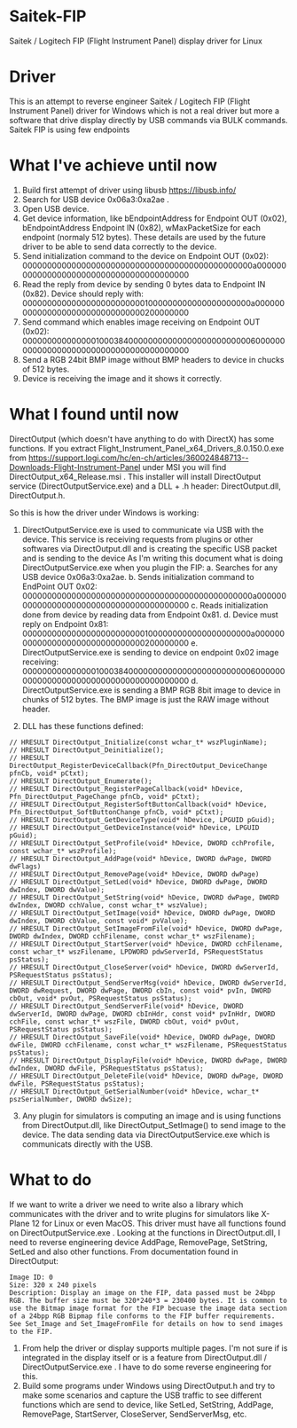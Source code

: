 # Saitek-FIP
Saitek / Logitech FIP (Flight Instrument Panel) display driver for Linux

# Driver
This is an attempt to reverse engineer Saitek / Logitech FIP (Flight Instrument Panel) driver for Windows which is not a real driver but more a software that drive display directly by USB commands via BULK commands.
Saitek FIP is using few endpoints

# What I've achieve until now
1. Build first attempt of driver using libusb https://libusb.info/
2. Search for USB device 0x06a3:0xa2ae .
3. Open USB device.
4. Get device information, like bEndpointAddress for Endpoint OUT (0x02), bEndpointAddress Endpoint IN (0x82), wMaxPacketSize for each endpoint (normaly 512 bytes).
These details are used by the future driver to be able to send data correctly to the device.
5. Send initialization command to the device on Endpoint OUT (0x02): 00000000000000000000000000000000000000000000000a0000000000000000000000000000000000000000
6. Read the reply from device by sending 0 bytes data to Endpoint IN (0x82). Device should reply with: 00000000000000000000000001000000000000000000000a0000000000000000000000000000000200000000
7. Send command which enables image receiving on Endpoint OUT (0x02): 0000000000000001000384000000000000000000000000060000000000000000000000000000000000000000
8. Send a RGB 24bit BMP image without BMP headers to device in chucks of 512 bytes.
9. Device is receiving the image and it shows it correctly.

# What I found until now
DirectOutput (which doesn't have anything to do with DirectX) has some functions. 
If you extract Flight_Instrument_Panel_x64_Drivers_8.0.150.0.exe from https://support.logi.com/hc/en-ch/articles/360024848713--Downloads-Flight-Instrument-Panel under MSI you will find DirectOutput_x64_Release.msi . 
This installer will install DirectOutput service (DirectOutputService.exe) and a DLL + .h header: DirectOutput.dll, DirectOutput.h.

So this is how the driver under Windows is working:
1. DirectOutputService.exe is used to communicate via USB with the device.
This service is receiving requests from plugins or other softwares via DirectOutput.dll and is creating the specific USB packet and is sending to the device
As I'm writing this document what is doing DirectOutputService.exe when you plugin the FIP:
  a. Searches for any USB device 0x06a3:0xa2ae.
  b. Sends initialization command to EndPoint OUT 0x02: 00000000000000000000000000000000000000000000000a0000000000000000000000000000000000000000
  c. Reads initialization done from device by reading data from Endpoint 0x81.
  d. Device must reply on Endpoint 0x81: 00000000000000000000000001000000000000000000000a0000000000000000000000000000000200000000
  e. DirectOutputService.exe is sending to device on endpoint 0x02 image receiving: 0000000000000001000384000000000000000000000000060000000000000000000000000000000000000000
  d. DirectOutputService.exe is sending a BMP RGB 8bit image to device in chunks of 512 bytes. The BMP image is just the RAW image without header.

3. DLL has these functions defined:
```
// HRESULT DirectOutput_Initialize(const wchar_t* wszPluginName);
// HRESULT DirectOutput_Deinitialize();
// HRESULT DirectOutput_RegisterDeviceCallback(Pfn_DirectOutput_DeviceChange pfnCb, void* pCtxt);
// HRESULT DirectOutput_Enumerate();
// HRESULT DirectOutput_RegisterPageCallback(void* hDevice, Pfn_DirectOutput_PageChange pfnCb, void* pCtxt);
// HRESULT DirectOutput_RegisterSoftButtonCallback(void* hDevice, Pfn_DirectOutput_SoftButtonChange pfnCb, void* pCtxt);
// HRESULT DirectOutput_GetDeviceType(void* hDevice, LPGUID pGuid);
// HRESULT DirectOutput_GetDeviceInstance(void* hDevice, LPGUID pGuid);
// HRESULT DirectOutput_SetProfile(void* hDevice, DWORD cchProfile, const wchar_t* wszProfile);
// HRESULT DirectOutput_AddPage(void* hDevice, DWORD dwPage, DWORD dwFlags)
// HRESULT DirectOutput_RemovePage(void* hDevice, DWORD dwPage)
// HRESULT DirectOutput_SetLed(void* hDevice, DWORD dwPage, DWORD dwIndex, DWORD dwValue);
// HRESULT DirectOutput_SetString(void* hDevice, DWORD dwPage, DWORD dwIndex, DWORD cchValue, const wchar_t* wszValue);
// HRESULT DirectOutput_SetImage(void* hDevice, DWORD dwPage, DWORD dwIndex, DWORD cbValue, const void* pvValue);
// HRESULT DirectOutput_SetImageFromFile(void* hDevice, DWORD dwPage, DWORD dwIndex, DWORD cchFilename, const wchar_t* wszFilename);
// HRESULT DirectOutput_StartServer(void* hDevice, DWORD cchFilename, const wchar_t* wszFilename, LPDWORD pdwServerId, PSRequestStatus psStatus);
// HRESULT DirectOutput_CloseServer(void* hDevice, DWORD dwServerId, PSRequestStatus psStatus);
// HRESULT DirectOutput_SendServerMsg(void* hDevice, DWORD dwServerId, DWORD dwRequest, DWORD dwPage, DWORD cbIn, const void* pvIn, DWORD cbOut, void* pvOut, PSRequestStatus psStatus);
// HRESULT DirectOutput_SendServerFile(void* hDevice, DWORD dwServerId, DWORD dwPage, DWORD cbInHdr, const void* pvInHdr, DWORD cchFile, const wchar_t* wszFile, DWORD cbOut, void* pvOut, PSRequestStatus psStatus);
// HRESULT DirectOutput_SaveFile(void* hDevice, DWORD dwPage, DWORD dwFile, DWORD cchFilename, const wchar_t* wszFilename, PSRequestStatus psStatus);
// HRESULT DirectOutput_DisplayFile(void* hDevice, DWORD dwPage, DWORD dwIndex, DWORD dwFile, PSRequestStatus psStatus);
// HRESULT DirectOutput_DeleteFile(void* hDevice, DWORD dwPage, DWORD dwFile, PSRequestStatus psStatus);
// HRESULT DirectOutput_GetSerialNumber(void* hDevice, wchar_t* pszSerialNumber, DWORD dwSize);
```
3. Any plugin for simulators is computing an image and is using functions from DirectOutput.dll, like DirectOutput_SetImage() to send image to the device. The data  sending data via DirectOutputService.exe which is communicats directly with the USB.

# What to do
If we want to write a driver we need to write also a library which communicates with the driver and to write plugins for simulators like X-Plane 12 for Linux or even MacOS.
This driver must have all functions found on DirectOutputService.exe .
Looking at the functions in DirectOutput.dll, I need to reverse engineering device AddPage, RemovePage, SetString, SetLed and also other functions.
From documentation found in DirectOutput: 
```
Image ID: 0
Size: 320 x 240 pixels
Description: Display an image on the FIP, data passed must be 24bpp RGB. The buffer size must be 320*240*3 = 230400 bytes. It is common to use the Bitmap image format for the FIP becuase the image data section of a 24bpp RGB Bipmap file conforms to the FIP buffer requirements. See Set_Image and Set_ImageFromFile for details on how to send images to the FIP.
```

1. From help the driver or display supports multiple pages. I'm not sure if is integrated in the display itself or is a feature from DirectOutput.dll / DirectOutputService.exe . I have to do some reverse engineering for this.
2. Build some programs under Windows using DirectOutput.h and try to make some scenarios and capture the USB traffic to see different functions which are send to device, like  SetLed, SetString, AddPage, RemovePage, StartServer, CloseServer, SendServerMsg, etc.
